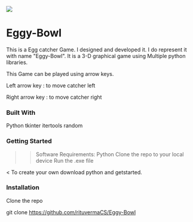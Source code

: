 ![](assets/party.gif)
# Eggy-Bowl
This is a Egg catcher Game. I designed and developed it. I do represent it with name "Eggy-Bowl". It is a 3-D graphical game using Multiple python libraries.

This Game can be played using arrow keys.

Left arrow key : to move catcher left

Right arrow key : to move catcher right

### Built With
 Python
 tkinter
 itertools
 random

### Getting Started
>> Software Requirements: Python
>> Clone the repo to your local device
>> Run the .exe file

< To create your own download python and getstarted.

### Installation
Clone the repo

git clone https://github.com/rituvermaCS/Eggy-Bowl
